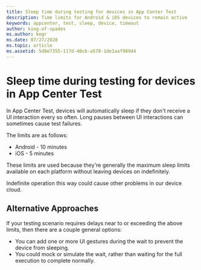 ```yaml
---
title: Sleep time during testing for devices in App Center Test
description: Time limits for Android & iOS devices to remain active
keywords: appcenter, test, sleep, device, timeout
author: king-of-spades
ms.author: kegr
ms.date: 07/27/2020
ms.topic: article
ms.assetid: 5d0e7355-117d-40cb-a578-1de1aaf989d4 
---
```


# Sleep time during testing for devices in App Center Test
In App Center Test, devices will automatically sleep if they don't receive a UI interaction every so often. Long pauses between UI interactions can sometimes cause test failures. 

The limits are as follows:

- Android - 10 minutes
- iOS - 5 minutes

These limits are used because they're generally the maximum sleep limits available on each platform without leaving devices on indefinitely. 

Indefinite operation this way could cause other problems in our device cloud.

## Alternative Approaches
If your testing scenario requires delays near to or exceeding the above limits, then there are a couple general options:

- You can add one or more UI gestures during the wait to prevent the device from sleeping. 
- You could mock or simulate the wait, rather than waiting for the full execution to complete normally. 